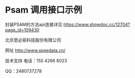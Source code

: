 # Psam 调用接口示例


封装PSAM的方法api连接详见 https://www.showdoc.cc/12704?page_id=109430

北京思必拓科技股份有限公司

网址 http://www.speedata.cn/

技术支持 电话：155 4266 8023

QQ：2480737278
